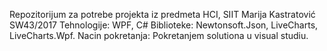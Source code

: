 Repozitorijum za potrebe projekta iz predmeta HCI, SIIT Marija Kastratović SW43/2017 
Tehnologije: WPF, C# Biblioteke: Newtonsoft.Json, LiveCharts, LiveCharts.Wpf.
Nacin pokretanja: Pokretanjem solutiona u visual studiu.